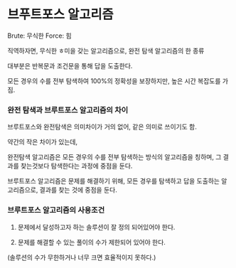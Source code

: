 # 브푸트포스 알고리즘

Brute: 무식한
Force: 힘

직역하자면, 무식한 ㅎ미을 갖는 알고리즘으로, 완전 탐색 알고리즘의 한 종류

대부분은 반복문과 조건문을 통해 답을 도출한다.

모든 경우의 수를 전부 탐색하여 100%의 정확성을 보장하지만, 높은 시간 복잡도를 가짐.

### 완전 탐색과 브루트포스 알고리즘의 차이

브루트포스와 완전탐색은 의미차이가 거의 없어, 같은 의미로 쓰이기도 함.

약간의 작은 차이가 있는데,

완전탐색 알고리즘은 모든 경우의 수를 전부 탐색하는 방식의 알고리즘을 칭하며, 그 결과를 찾는것보다 탐색한다는 과정에 중점을 둔다.

브루트포스 알고리즘은 문제를 해결하기 위해, 모든 경우를 탐색하고 답을 도출하는 알고리즘으로, 결과를 찾는 것에 중점을 둔다.

### 브루트포스 알고리즘의 사용조건

1. 문제에서 달성하고자 하는 솔루션이 잘 정의 되어있어야 한다.

2. 문제를 해결할 수 있는 풀이의 수가 제한되어 있어야 한다.

(솔루션의 수가 무한하거나 너무 크면 효율적이지 못하다.)

